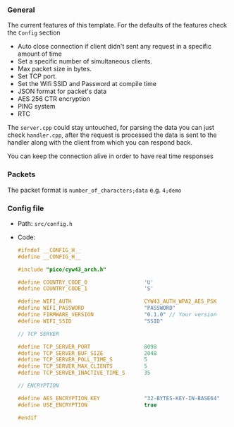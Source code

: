 ### General

The current features of this template. For the defaults of the features check the `Config` section

- Auto close connection if client didn't sent any request in a specific amount of time
- Set a specific number of simultaneous clients.
- Max packet size in bytes.
- Set TCP port.
- Set the Wifi SSID and Password at compile time
- JSON format for packet's data
- AES 256 CTR encryption
- PING system
- RTC

The `server.cpp` could stay untouched, for parsing the data you can just check `handler.cpp`, after the request is processed the data is sent to the handler along with the client from which you can respond back.

You can keep the connection alive in order to have real time responses

### Packets

The packet format is `number_of_characters;data` e.g. `4;demo`

### Config file

- Path: `src/config.h`
- Code:

  ```h
  #ifndef __CONFIG_H__
  #define __CONFIG_H__

  #include "pico/cyw43_arch.h"

  #define COUNTRY_CODE_0                  'U'
  #define COUNTRY_CODE_1                  'S'

  #define WIFI_AUTH                       CYW43_AUTH_WPA2_AES_PSK
  #define WIFI_PASSWORD                   "PASSWORD"
  #define FIRMWARE_VERSION                "0.1.0" // Your version
  #define WIFI_SSID                       "SSID"

  // TCP SERVER

  #define TCP_SERVER_PORT                 8098
  #define TCP_SERVER_BUF_SIZE             2048
  #define TCP_SERVER_POLL_TIME_S          5
  #define TCP_SERVER_MAX_CLIENTS          5
  #define TCP_SERVER_INACTIVE_TIME_S      35

  // ENCRYPTION

  #define AES_ENCRYPTION_KEY              "32-BYTES-KEY-IN-BASE64"
  #define USE_ENCRYPTION                  true

  #endif
  ```
